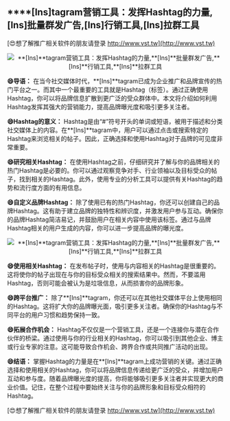 ## ****[Ins]**tagram营销工具：发挥Hashtag的力量,**[Ins]**批量群发广告,**[Ins]**行销工具,**[Ins]**拉群工具**

[😍想了解推广相关软件的朋友请登录 http://www.vst.tw](http://www.vst.tw)

 <center><img src="https://vst.tw/MP4/tuiguang/png/3.png" alt="**[Ins]**tagram营销工具：发挥Hashtag的力量,**[Ins]**批量群发广告,**[Ins]**行销工具,**[Ins]**拉群工具"></center>

**😄导语：**
在当今社交媒体时代，**[Ins]**tagram已成为企业推广和品牌宣传的热门平台之一。而其中一个最重要的工具就是Hashtag（标签）。通过正确使用Hashtag，你可以将品牌信息扩散到更广泛的受众群体中。本文将介绍如何利用Hashtag发挥其强大的营销能力，提高品牌曝光度和吸引更多关注者。

**😄Hashtag的意义：**
Hashtag是由“#”符号开头的单词或短语，被用于描述和分类社交媒体上的内容。在**[Ins]**tagram中，用户可以通过点击或搜索特定的Hashtag来浏览相关的帖子。因此，正确选择和使用Hashtag对于品牌的可见度非常重要。

**😄研究相关Hashtag：**
在使用Hashtag之前，仔细研究并了解与你的品牌相关的热门Hashtag是必要的。你可以通过观察竞争对手、行业领袖以及目标受众的帖子，找到相关的Hashtag。此外，使用专业的分析工具可以提供有关Hashtag的趋势和流行度方面的有用信息。

**😄自定义品牌Hashtag：**
除了使用已有的热门Hashtag，你还可以创建自己的品牌Hashtag。这有助于建立品牌的独特性和辨识度，并激发用户参与互动。确保你的品牌Hashtag简洁易记，并鼓励用户在相关内容中使用该标签。通过与品牌Hashtag相关的用户生成的内容，你可以进一步提高品牌的曝光度。

 <center><img src="https://vst.tw/MP4/tuiguang/png/7.png" alt="**[Ins]**tagram营销工具：发挥Hashtag的力量,**[Ins]**批量群发广告,**[Ins]**行销工具,**[Ins]**拉群工具"></center>

**😄使用相关Hashtag：**
在发布帖子时，使用与内容相关的Hashtag是很重要的。这将使你的帖子出现在与你的目标受众相关的搜索结果中。然而，不要滥用Hashtag，否则可能会被认为是垃圾信息，从而损害你的品牌形象。

**😄跨平台推广：**
除了**[Ins]**tagram，你还可以在其他社交媒体平台上使用相同的Hashtag。这将扩大你的品牌曝光面，吸引更多关注者。确保你的Hashtag与不同平台的用户习惯和趋势保持一致。

**😄拓展合作机会：**
Hashtag不仅仅是一个营销工具，还是一个连接你与潜在合作伙伴的桥梁。通过使用与你的行业相关的Hashtag，你可以吸引到其他企业、博主或行业专家的注意。这可能导致合作机会、跨界合作或共同推广活动的出现。

**😄结语：**
掌握Hashtag的力量是在**[Ins]**tagram上成功营销的关键。通过正确选择和使用相关的Hashtag，你可以将品牌信息传递给更广泛的受众，并增加用户互动和参与度。随着品牌曝光度的提高，你将能够吸引更多关注者并实现更大的商业价值。记住，在整个过程中要始终关注与你的品牌形象和目标受众相符的Hashtag。

[😍想了解推广相关软件的朋友请登录 http://www.vst.tw](http://www.vst.tw)




